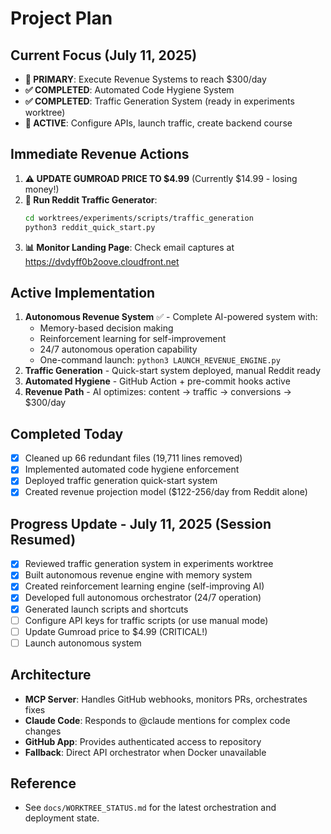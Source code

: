 # Project Plan

## Current Focus (July 11, 2025)
- **🚀 PRIMARY**: Execute Revenue Systems to reach $300/day
- **✅ COMPLETED**: Automated Code Hygiene System
- **✅ COMPLETED**: Traffic Generation System (ready in experiments worktree)
- **🎯 ACTIVE**: Configure APIs, launch traffic, create backend course

## Immediate Revenue Actions
1. **⚠️ UPDATE GUMROAD PRICE TO $4.99** (Currently $14.99 - losing money!)
2. **📝 Run Reddit Traffic Generator**:
   ```bash
   cd worktrees/experiments/scripts/traffic_generation
   python3 reddit_quick_start.py
   ```
3. **📊 Monitor Landing Page**: Check email captures at https://dvdyff0b2oove.cloudfront.net

## Active Implementation
1. **Autonomous Revenue System** ✅ - Complete AI-powered system with:
   - Memory-based decision making
   - Reinforcement learning for self-improvement
   - 24/7 autonomous operation capability
   - One-command launch: `python3 LAUNCH_REVENUE_ENGINE.py`
2. **Traffic Generation** - Quick-start system deployed, manual Reddit ready
3. **Automated Hygiene** - GitHub Action + pre-commit hooks active
4. **Revenue Path** - AI optimizes: content → traffic → conversions → $300/day

## Completed Today
- [x] Cleaned up 66 redundant files (19,711 lines removed)
- [x] Implemented automated code hygiene enforcement
- [x] Deployed traffic generation quick-start system
- [x] Created revenue projection model ($122-256/day from Reddit alone)

## Progress Update - July 11, 2025 (Session Resumed)
- [x] Reviewed traffic generation system in experiments worktree
- [x] Built autonomous revenue engine with memory system
- [x] Created reinforcement learning engine (self-improving AI)
- [x] Developed full autonomous orchestrator (24/7 operation)
- [x] Generated launch scripts and shortcuts
- [ ] Configure API keys for traffic scripts (or use manual mode)
- [ ] Update Gumroad price to $4.99 (CRITICAL!)
- [ ] Launch autonomous system

## Architecture
- **MCP Server**: Handles GitHub webhooks, monitors PRs, orchestrates fixes
- **Claude Code**: Responds to @claude mentions for complex code changes
- **GitHub App**: Provides authenticated access to repository
- **Fallback**: Direct API orchestrator when Docker unavailable

## Reference
- See `docs/WORKTREE_STATUS.md` for the latest orchestration and deployment state. 